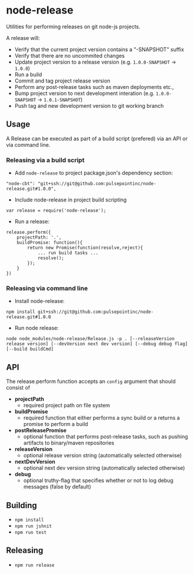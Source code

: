 # node-release #
Utilities for performing releases on git node-js projects.

A release will:
* Verify that the current project version contains a "-SNAPSHOT" suffix
* Verify that there are no uncommited changes
* Update project version to a release version (e.g. ```1.0.0-SNAPSHOT``` -> ```1.0.0```)
* Run a build
* Commit and tag project release version
* Perform any post-release tasks such as maven deployments etc.,
* Bump project version to next development interation (e.g. ```1.0.0-SNAPSHOT``` -> ```1.0.1-SNAPSHOT```)
* Push tag and new development version to git working branch

## Usage ##
A Release can be executed as part of a build script (prefered) via an API or via command line.

### Releasing via a build script ###

* Add ```node-release``` to project package.json's dependency section:
```
"node-cbt": "git+ssh://git@github.com:pulsepointinc/node-release.git#1.0.0",
```
* Include node-release in project build scripting
```
var release = require('node-release');
```
* Run a release:
```
release.perform({
    projectPath: '.',
    buildPromise: function(){
        return new Promise(function(resolve,reject){
            ... run build tasks ...
            resolve();
        });
    }
})
```

### Releasing via command line ###
* Install node-release:
```
npm install git+ssh://git@github.com:pulsepointinc/node-release.git#1.0.0
```
* Run node release:
```
node node_modules/node-release/Release.js -p . [--releaseVersion release version] [--devVersion next dev version] [--debug debug flag] [--build buildCmd]
```

## API ##
The release.perform function accepts an ```config``` argument that should consist of
* **projectPath**
    * required project path on file system
* **buildPromise**
    * required function that either performs a sync build or a returns a promise to perform a build
* **postReleasePromise**
    * optional function that performs post-release tasks, such as pushing artifacts to binary/maven repositories
* **releaseVersion**
    * optional release version string (automatically selected otherwise)
* **nextDevVersion** 
    * optional next dev version string (automatically selected otherwise)
* **debug**
    * optional truthy-flag that specifies whether or not to log debug messages (false by default)

## Building ##
* ```npm install```
* ```npm run jshnit```
* ```npm run test```

## Releasing ##
* ```npm run release```